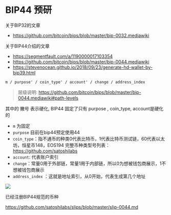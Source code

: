 # BIP44 预研

关于BIP32的文章
- https://github.com/bitcoin/bips/blob/master/bip-0032.mediawiki

关于BIP44介绍的文章
- https://segmentfault.com/a/1190000017103354
- https://github.com/bitcoin/bips/blob/master/bip-0044.mediawiki
- https://stevenocean.github.io/2018/09/23/generate-hd-wallet-by-bip39.html

```
m / purpose' / coin_type' / account' / change / address_index
```
>层级说明:  https://github.com/bitcoin/bips/blob/master/bip-0044.mediawiki#path-levels

其中的 撇号  表示硬化,  BIP44 固定了只有  purpose , coin_type, account是硬化的

- `m` 为固定
- `purpose` 目前在bip44预定使用44
- `coin_type`：指不通币的种类0代表比特币，1代表比特币测试链，60代表以太坊，恒星币148，EOS194
完整币种类型号列表：https://github.com/satoshilabs
- `account`: 代表账户索引
- `change`：常量0用于外部链，常量1用于内部链，所以0为想被钱包商展示，1不想被钱包商展示
- `address_index` ：这就是地址索引，从0开始，代表生成第几个地址


![](./derivation.png)



已经注册BIP44规范的币种

https://github.com/satoshilabs/slips/blob/master/slip-0044.md
